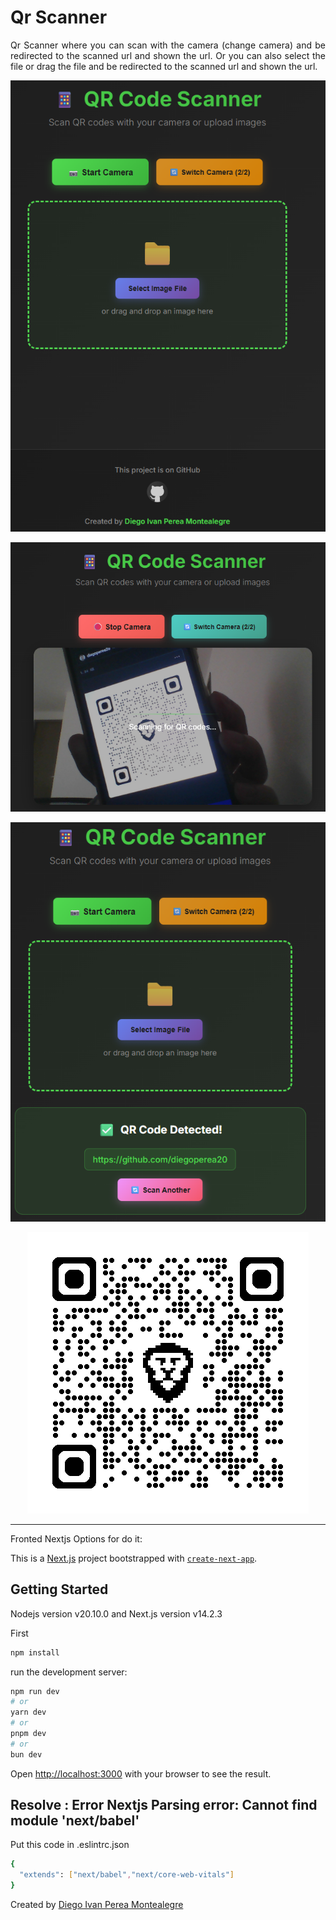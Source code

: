 # Qr Scanner

<p align="justify">
Qr Scanner where you can scan with the camera (change camera) and be redirected to the scanned url and shown the url. Or you can also select the file or drag the file and be redirected to the scanned url and shown the url.
</p>


<p align="center">
  <img src="README-images/home.png" alt="Step1">
</p>

<p align="center">
  <img src="README-images/camera.png" alt="Step5">
</p>

<p align="center">
  <img src="README-images/scanned.png" alt="Step5">
</p>



<p align="center">
  <img src="README-images/github-qr.png" alt="Step5">
</p>


-----

Fronted Nextjs Options for do it:

This is a [Next.js](https://nextjs.org/) project bootstrapped with [`create-next-app`](https://github.com/vercel/next.js/tree/canary/packages/create-next-app).

## Getting Started
Nodejs version v20.10.0 and Next.js version v14.2.3 

First
```bash
npm install
```
run the development server:

```bash
npm run dev
# or
yarn dev
# or
pnpm dev
# or
bun dev
```

Open [http://localhost:3000](http://localhost:3000) with your browser to see the result.

## Resolve : Error Nextjs Parsing error: Cannot find module 'next/babel'

Put this code in .eslintrc.json 
```bash
{
  "extends": ["next/babel","next/core-web-vitals"]
}
```


Created by [Diego Ivan Perea Montealegre](https://github.com/diegoperea20)